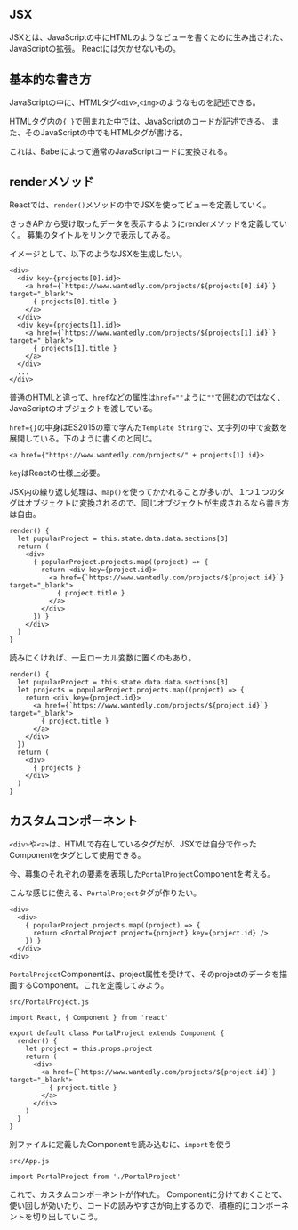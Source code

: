 ## JSX

JSXとは、JavaScriptの中にHTMLのようなビューを書くために生み出された、JavaScriptの拡張。
Reactには欠かせないもの。

## 基本的な書き方

JavaScriptの中に、HTMLタグ`<div>`,`<img>`のようなものを記述できる。

HTMLタグ内の`{ }`で囲まれた中では、JavaScriptのコードが記述できる。
また、そのJavaScriptの中でもHTMLタグが書ける。

これは、Babelによって通常のJavaScriptコードに変換される。

## renderメソッド

Reactでは、`render()`メソッドの中でJSXを使ってビューを定義していく。

さっきAPIから受け取ったデータを表示するようにrenderメソッドを定義していく。
募集のタイトルをリンクで表示してみる。

イメージとして、以下のようなJSXを生成したい。

```
<div>
  <div key={projects[0].id}>
    <a href={`https://www.wantedly.com/projects/${projects[0].id}`} target="_blank">
      { projects[0].title }
    </a>
  </div>
  <div key={projects[1].id}>
    <a href={`https://www.wantedly.com/projects/${projects[1].id}`} target="_blank">
      { projects[1].title }
    </a>
  </div>
  ...
</div>
```

普通のHTMLと違って、`href`などの属性は`href=""`ように`""`で囲むのではなく、JavaScriptのオブジェクトを渡している。

`href={}`の中身はES2015の章で学んだ`Template String`で、文字列の中で変数を展開している。下のように書くのと同じ。

`<a href={"https://www.wantedly.com/projects/" + projects[1].id}>`



`key`はReactの仕様上必要。

JSX内の繰り返し処理は、`map()`を使ってかかれることが多いが、１つ１つのタグはオブジェクトに変換されるので、同じオブジェクトが生成されるなら書き方は自由。

```
render() {
  let pupularProject = this.state.data.data.sections[3]
  return (
    <div>
      { popularProject.projects.map((project) => {
        return <div key={project.id}>
          <a href={`https://www.wantedly.com/projects/${project.id}`} target="_blank">
            { project.title }
          </a>
        </div>
      }) }
    </div>
  )
}
```

読みにくければ、一旦ローカル変数に置くのもあり。

```
render() {
  let pupularProject = this.state.data.data.sections[3]
  let projects = popularProject.projects.map((project) => {
    return <div key={project.id}>
      <a href={`https://www.wantedly.com/projects/${project.id}`} target="_blank">
        { project.title }
      </a>
    </div>
  })
  return (
    <div>
      { projects }
    </div>
  )
}
```


## カスタムコンポーネント

`<div>`や`<a>`は、HTMLで存在しているタグだが、JSXでは自分で作ったComponentをタグとして使用できる。

今、募集のそれぞれの要素を表現した`PortalProject`Componentを考える。

こんな感じに使える、`PortalProject`タグが作りたい。

```
<div>
  <div>
    { popularProject.projects.map((project) => {
      return <PortalProject project={project} key={project.id} />
    }) }
  </div>
<div>
```

`PortalProject`Componentは、project属性を受けて、そのprojectのデータを描画するComponent。これを定義してみよう。

`src/PortalProject.js`
```
import React, { Component } from 'react'

export default class PortalProject extends Component {
  render() {
    let project = this.props.project
    return (
      <div>
        <a href={`https://www.wantedly.com/projects/${project.id}`} target="_blank">
          { project.title }
        </a>
      </div>
    )
  }
}
```

別ファイルに定義したComponentを読み込むに、`import`を使う

`src/App.js`
```
import PortalProject from './PortalProject'
```

これで、カスタムコンポーネントが作れた。
Componentに分けておくことで、使い回しが効いたり、コードの読みやすさが向上するので、積極的にコンポーネントを切り出していこう。
